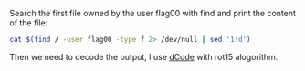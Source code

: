 Search the first file owned by the user flag00 with find and print the content of the file:

```bash
cat $(find / -user flag00 -type f 2> /dev/null | sed '1!d')
```

Then we need to decode the output, I use [dCode](https://www.dcode.fr/en) with rot15 alogorithm.
